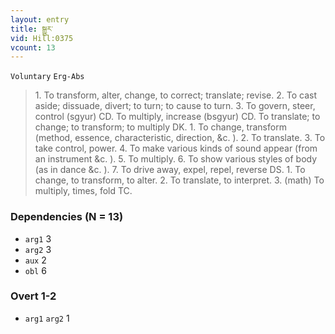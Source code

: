 ```yaml
---
layout: entry
title: སྒྱུར་
vid: Hill:0375
vcount: 13
---
```

`Voluntary` `Erg-Abs`
> 1\.
 To transform, alter, change, to correct; translate; revise\.
 2\.
 To cast aside; dissuade, divert; to turn; to cause to turn\.
 3\.
 To govern, steer, control (sgyur) CD\.
 To multiply, increase (bsgyur) CD\.
 To translate; to change; to transform; to multiply DK\.
 1\.
 To change, transform (method, essence, characteristic, direction, &c\.
)\.
 2\.
 To translate\.
 3\.
 To take control, power\.
 4\.
 To make various kinds of sound appear (from an instrument &c\.
)\.
 5\.
 To multiply\.
 6\.
 To show various styles of body (as in dance &c\.
)\.
 7\.
 To drive away, expel, repel, reverse DS\.
1\.
 To change, to transform, to alter\.
 2\.
 To translate, to interpret\.
 3\.
 (math) To multiply, times, fold TC\.

### Dependencies (N = 13)
* `arg1` 3
* `arg2` 3
* `aux` 2
* `obl` 6


### Overt 1-2
* `arg1` `arg2` 1
